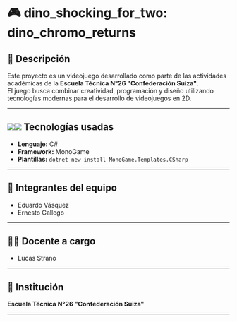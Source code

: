 # 🎮 dino_shocking_for_two: dino_chromo_returns

## 📌 Descripción
Este proyecto es un videojuego desarrollado como parte de las actividades académicas de la **Escuela Técnica N°26 "Confederación Suiza"**.  
El juego busca combinar creatividad, programación y diseño utilizando tecnologías modernas para el desarrollo de videojuegos en 2D.

---

## <img src="https://img.shields.io/badge/-E73C00?style=for-the-badge&logo=monogame&logoColor=white"/><img src="https://img.shields.io/badge/-512BD4?style=for-the-badge&logo=dotnet&logoColor=white"/>  Tecnologías usadas
- **Lenguaje:** C#  
- **Framework:** MonoGame  
- **Plantillas:** `dotnet new install MonoGame.Templates.CSharp`

---

## 👥 Integrantes del equipo
- Eduardo Vásquez  
- Ernesto Gallego  

---

## 👨‍🏫 Docente a cargo
- Lucas Strano  

---

## 🏫 Institución
**Escuela Técnica N°26 "Confederación Suiza"**

---

